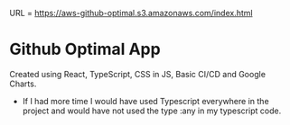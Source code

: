 URL = https://aws-github-optimal.s3.amazonaws.com/index.html

# Github Optimal App

Created using React, TypeScript, CSS in JS, Basic CI/CD and Google Charts.


- If I had more time I would have used Typescript everywhere in the project and would have not used the type :any in my typescript code.
